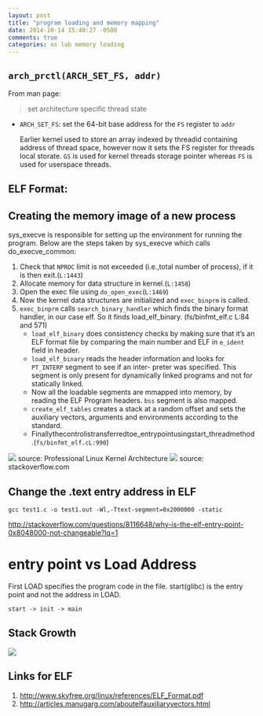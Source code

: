 ```yaml
---
layout: post
title: "program loading and memory mapping"
date: 2014-10-14 15:40:27 -0500
comments: true
categories: os lab memory loading
---
```


`arch_prctl(ARCH_SET_FS, addr)`
---

From man page:
> set architecture specific thread state

- `ARCH_SET_FS`: set the 64-bit base address for the `FS` register to `addr`

    Earlier kernel used to store an array indexed by threadid containing address of thread space, however now it sets the FS register for threads local storate.
    `GS` is used for kernel threads storage pointer whereas `FS` is used for userspace threads.

<!-- more -->

ELF Format:
---

Creating the memory image of a new process
---

sys_execve is responsible for setting up the environment for running the program. Below are the steps taken by sys_execve which calls do_execve_common:

1. Check that `NPROC` limit is not exceeded (i.e.,total number of process), if it is then exit.(`L:1443`)
2. Allocate memory for data structure in kernel.(`L:1458`)
3. Open the exec file using `do_open_exec`(`L:1469`)
4. Now the kernel data structures are initialized and `exec_binprm` is called.
5. `exec_binprm` calls `search_binary_handler` which finds the binary format handler, in our case elf. So it finds load_elf_binary. (fs/binfmt_elf.c L:84 and 571)
    * `load_elf_binary` does consistency checks by making sure that it’s an ELF format file by comparing the main number and ELF in `e_ident` field in header.
    * `load_elf_binary` reads the header information and looks for `PT_INTERP` segment to see if an inter- preter was specified. This segment is only present for dynamically linked programs and not for statically linked.
    * Now all the loadable segments are mmapped into memory, by reading the ELF Program headers. `bss` segment is also mapped.
    * `create_elf_tables` creates a stack at a random offset and sets the auxiliary vectors, arguments and environments according to the standard.
    * Finallythecontrolistransferredtoe_entrypointusingstart_threadmethod.(`fs/binfmt_elf.cL:990`)

<img src="{{root_url}}/images/post-images/elf.png"/>
source: Professional Linux Kernel Architecture

<img src="{{root_url}}/images/post-images/elf2.png"/>
source: stackoverflow.com

Change the .text entry address in ELF
---

```
gcc test1.c -o test1.out -Wl,-Ttext-segment=0x2000000 -static
```

http://stackoverflow.com/questions/8116648/why-is-the-elf-entry-point-0x8048000-not-changeable?lq=1

# entry point vs Load Address

First LOAD specifies the program code in the file.
start(glibc) is the entry point and not the address in LOAD.

```
start -> init -> main
```


Stack Growth
---

<img src="http://i.imgur.com/ynPxqhZ.png?2"/>



Links for ELF
---
1. http://www.skyfree.org/linux/references/ELF_Format.pdf
2. http://articles.manugarg.com/aboutelfauxiliaryvectors.html
